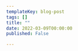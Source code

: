 ```yaml
---
templateKey: blog-post
tags: []
title: ""
date: 2022-03-09T00:00:00
published: False

---
```

[github]: https://github.com/rochacbruno/marmite
